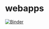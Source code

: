# webapps



[![Binder](https://mybinder.org/badge_logo.svg)](https://mybinder.org/v2/gh/wisambtr/webapps/HEAD?urlpath=Trial.ipynb)
